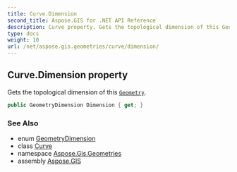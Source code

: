```yaml
---
title: Curve.Dimension
second_title: Aspose.GIS for .NET API Reference
description: Curve property. Gets the topological dimension of this Geometry
type: docs
weight: 10
url: /net/aspose.gis.geometries/curve/dimension/
---
```

## Curve.Dimension property

Gets the topological dimension of this [`Geometry`](../../geometry/).

```csharp
public GeometryDimension Dimension { get; }
```

### See Also

* enum [GeometryDimension](../../geometrydimension/)
* class [Curve](../)
* namespace [Aspose.Gis.Geometries](../../curve/)
* assembly [Aspose.GIS](../../../)


